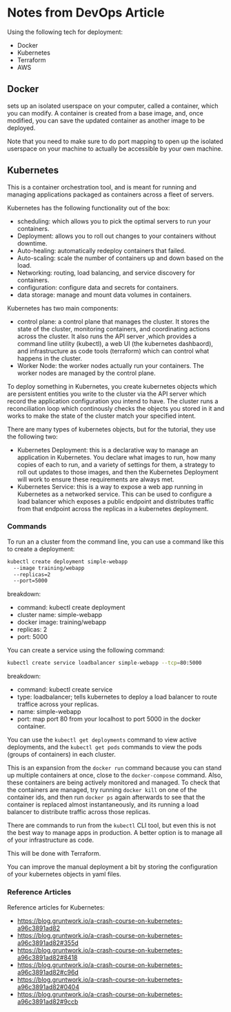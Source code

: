 # Notes from DevOps Article

Using the following tech for deployment:

- Docker
- Kubernetes
- Terraform
- AWS

## Docker

sets up an isolated userspace on your computer, called a container, which you can modify. A container is created from a base image, and, once modified, you can save the updated container as another image to be deployed.

Note that you need to make sure to do port mapping to open up the isolated userspace on your machine to actually be accessible by your own machine.

## Kubernetes

This is a container orchestration tool, and is meant for running and managing applications packaged as containers across a fleet of servers.

Kubernetes has the following functionality out of the box:

- scheduling: which allows you to pick the optimal servers to run your containers.
- Deployment: allows you to roll out changes to your containers without downtime.
- Auto-healing: automatically redeploy containers that failed.
- Auto-scaling: scale the number of containers up and down based on the load.
- Networking: routing, load balancing, and service discovery for containers.
- configuration: configure data and secrets for containers.
- data storage: manage and mount data volumes in containers.

Kubernetes has two main components:

- control plane: a control plane that manages the cluster. It stores the state of the cluster, monitoring containers, and coordinating actions across the cluster. It also runs the API server ,which provides a command line utility (kubectl), a web UI (the kubernetes dashbaord), and infrastructure as code tools (terraform) which can control what happens in the cluster.
- Worker Node: the worker nodes actually run your containers. The worker nodes are managed by the control plane.

To deploy something in Kubernetes, you create kubernetes objects which are persistent entities you write to the cluster via the API server which record the application configuration you intend to have. The cluster runs a reconciliation loop which continously checks the objects you stored in it and works to make the state of the cluster match your specified intent.

There are many types of kubernetes objects, but for the tutorial, they use the following two:

- Kubernetes Deployment: this is a declarative way to manage an application in Kubernetes. You declare what images to run, how many copies of each to run, and a variety of settings for them, a strategy to roll out updates to those images, and then the Kubernetes Deployment will work to ensure these requirements are always met.
- Kubernetes Service: this is a way to expose a web app running in Kubernetes as a networked service. This can be used to configure a load balancer which exposes a public endpoint and distributes traffic from that endpoint across the replicas in a kubernetes deployment.

### Commands

To run an a cluster from the command line, you can use a command like this to create a deployment:

```bash
kubectl create deployment simple-webapp
  --image training/webapp
  --replicas=2
  --port=5000
```

breakdown:

- command: kubectl create deployment
- cluster name: simple-webapp
- docker image: training/webapp
- replicas: 2
- port: 5000

You can create a service using the following command:

```bash
kubectl create service loadbalancer simple-webapp --tcp=80:5000
```

breakdown:

- command: kubectl create service
- type: loadbalancer; tells kubernetes to deploy a load balancer to route traffice across your replicas.
- name: simple-webapp
- port: map port 80 from your localhost to port 5000 in the docker container.

You can use the `kubectl get deployments` command to view active deployments, and the `kubectl get pods` commands to view the pods (groups of containers) in each cluster.

This is an expansion from the `docker run` command because you can stand up multiple containers at once, close to the `docker-compose` command. Also, these containers are being actively monitored and managed. To check that the containers are managed, try running `docker kill` on one of the container ids, and then run `docker ps` again afterwards to see that the container is replaced almost instantaneously, and its running a load balancer to distribute traffic across those replicas.

There are commands to run from the `kubectl` CLI tool, but even this is not the best way to manage apps in production. A better option is to manage all of your infrastructure as code.

This will be done with Terraform.

You can improve the manual deployment a bit by storing the configuration of your kubernetes objects in yaml files.

### Reference Articles

Reference articles for Kubernetes:

- <https://blog.gruntwork.io/a-crash-course-on-kubernetes-a96c3891ad82>
- <https://blog.gruntwork.io/a-crash-course-on-kubernetes-a96c3891ad82#355d>
- <https://blog.gruntwork.io/a-crash-course-on-kubernetes-a96c3891ad82#8418>
- <https://blog.gruntwork.io/a-crash-course-on-kubernetes-a96c3891ad82#c96d>
- <https://blog.gruntwork.io/a-crash-course-on-kubernetes-a96c3891ad82#0404>
- <https://blog.gruntwork.io/a-crash-course-on-kubernetes-a96c3891ad82#9ccb>
